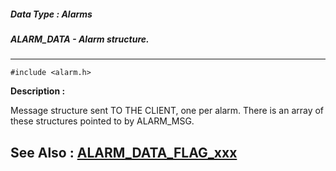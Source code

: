 ##### Data Type : Alarms
##### ALARM_DATA - Alarm structure.
---
```
#include <alarm.h>
```
**Description :**

Message structure sent TO THE CLIENT, one per alarm.  There is an array of 
these structures pointed to by ALARM_MSG.

**See Also :**
[ALARM_DATA_FLAG_xxx](/domino-c-api-docs/reference/Symb/ALARM_DATA_FLAG_xxx)
---
